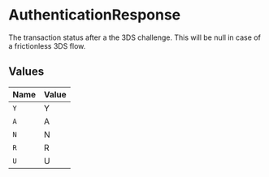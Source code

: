 # AuthenticationResponse

The transaction status after a the 3DS challenge. This will
be null in case of a frictionless 3DS flow.


## Values

| Name  | Value |
| ----- | ----- |
| `Y`   | Y     |
| `A`   | A     |
| `N`   | N     |
| `R`   | R     |
| `U`   | U     |